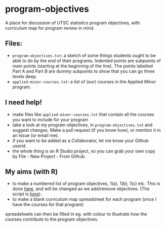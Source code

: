 
<!-- README.md is generated from README.Rmd. Please edit that file -->

# program-objectives

A place for discussion of UTSC statistics program objectives, with
curriculum map for program review in mind.

## Files:

  - `program-objectives.txt`: a sketch of some things students ought to
    be able to do by the end of their programs. Indented points are
    subpoints of main points (starting at the beginning of the line).
    The points labelled Part A and Part B are dummy subpoints to show
    that you can go three levels deep.
  - `applied-minor-courses.txt`: a list of (our) courses in the Applied
    Minor program.

## I need help\!

  - make files like `applied-minor-courses.txt` that contain all the
    courses you want to include for your program
  - take a look at my program objectives, in `program-objectives.txt`
    and suggest changes. Make a pull request (if you know how), or
    mention it in an Issue (or email me).
  - if you want to be added as a Collaborator, let me know your Github
    userid.
  - the whole thing is an R Studio project, so you can grab your own
    copy by File - New Project - From Github.

## My aims (with R)

  - to make a numbered list of program objectives, 1(a), 1(b), 1(c) etc.
    This is done
    [here](https://raw.githubusercontent.com/nxskok/program-objectives/master/objectives_formatted.txt),
    and will be changed as we add/remove objectives. (The script is
    [here](https://raw.githubusercontent.com/nxskok/program-objectives/master/process-objectives.Rmd)).
  - to make a blank curriculum map spreadsheet for each program (once I
    have the courses for that program)

spreadsheets can then be filled in eg. with colour to illustrate how the
courses contribute to the program objectives.

